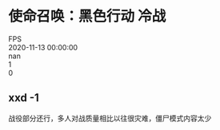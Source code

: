



# 使命召唤：黑色行动 冷战
  
FPS  
2020-11-13 00:00:00  
nan  
1  
0
## xxd -1


战役部分还行，多人对战质量相比以往很灾难，僵尸模式内容太少